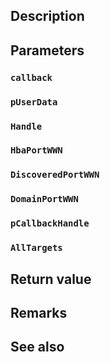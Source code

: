 ## Description

## Parameters

### `callback`

### `pUserData`

### `Handle`

### `HbaPortWWN`

### `DiscoveredPortWWN`

### `DomainPortWWN`

### `pCallbackHandle`

### `AllTargets`

## Return value

## Remarks

## See also